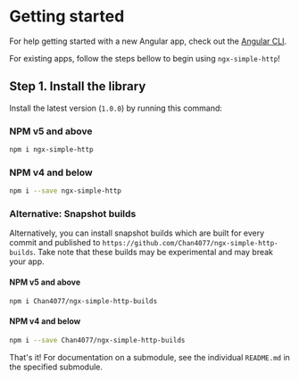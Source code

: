 # Getting started

For help getting started with a new Angular app, check out the [Angular CLI](https://cli.angular.io).

For existing apps, follow the steps bellow to begin using `ngx-simple-http`!

## Step 1. Install the library

Install the latest version (`1.0.0`) by running this command:

### NPM v5 and above

```bash
npm i ngx-simple-http
```

### NPM v4 and below

```bash
npm i --save ngx-simple-http
```

### Alternative: Snapshot builds

Alternatively, you can install snapshot builds which are built for every commit and published to `https://github.com/Chan4077/ngx-simple-http-builds`. Take note that these builds may be experimental and may break your app.

#### NPM v5 and above

```bash
npm i Chan4077/ngx-simple-http-builds
```

#### NPM v4 and below

```bash
npm i --save Chan4077/ngx-simple-http-builds
```

That's it! For documentation on a submodule, see the individual `README.md` in the specified submodule.
